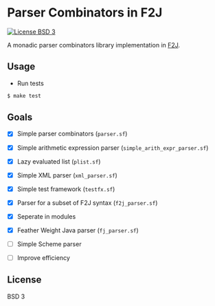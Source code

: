 # Parser Combinators in F2J

[![License BSD 3][badge-license]](LICENSE)

A monadic parser combinators library implementation in [F2J](https://github.com/hkuplg/fcore).

## Usage

* Run tests

```bash
$ make test
```

## Goals

* [x] Simple parser combinators (`parser.sf`)

* [x] Simple arithmetic expression parser (`simple_arith_expr_parser.sf`)

* [x] Lazy evaluated list (`plist.sf`)

* [x] Simple XML parser (`xml_parser.sf`)

* [x] Simple test framework (`testfx.sf`)

* [x] Parser for a subset of F2J syntax (`f2j_parser.sf`)

* [x] Seperate in modules

* [x] Feather Weight Java parser (`fj_parser.sf`)

* [ ] Simple Scheme parser

* [ ] Improve efficiency

## License

BSD 3

[badge-license]: https://img.shields.io/badge/license-BSD_3-green.svg

